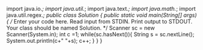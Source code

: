 import java.io.*;
import java.util.*;
import java.text.*;
import java.math.*;
import java.util.regex.*;
public class Solution {
    public static void main(String[] args) {
        /* Enter your code here. Read input from STDIN. Print output to STDOUT. Your class should be named Solution. */
              Scanner sc = new Scanner(System.in);
               int c =1;
               while(sc.hasNext()){
               String s = sc.nextLine();
               System.out.println(c+" "+s);
               c++;
            }
        }
   }










